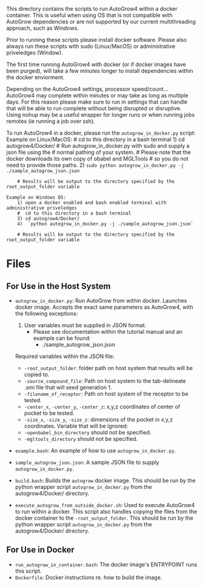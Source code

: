 This directory contains the scripts to run AutoGrow4 within a docker container.
This is useful when using OS that is not compatible with AutoGrow dependencies or
are not supported by our current multithreading approach, such as Windows.

Prior to running these scripts please install docker software. Please also
always run these scripts with sudo (Linux/MacOS) or administrative
priveledges (Window).

The first time running AutoGrow4 with docker (or if docker images have been purged),
will take a few minutes longer to install dependencies within the docker enviorment.

Depending on the AutoGrow4 settings, processor speed/count... AutoGrow4 may complete
within minutes or may take as long as multiple days. For this reason please make sure
to run in settings that can handle that will be able to run complete without being
disrupted or disruptive. Using nohup may be a useful wrapper for longer runs or
when running jobs remotes (ie running a job over ssh).

To run AutoGrow4 in a docker, please run the `autogrow_in_docker.py` script:
    Example on Linux/MacOS:
        #  cd to this directory in a bash terminal
        1) cd autogrow4/Docker/
        # Run autogrow_in_docker.py with sudo and supply a json file using the
        # normal pathing of your system.
        # Please note that the docker downloads its own copy of obabel and MGLTools
        # so you do not need to provide those paths.
        2) `sudo python autogrow_in_docker.py -j ./sample_autogrow_json.json`

        # Results will be output to the directory specified by the root_output_folder variable

    Example on Windows OS:
        1) open a docker enabled and bash enabled terminal with administrative priveledges
        #  cd to this directory in a bash terminal
        3) cd autogrow4/Docker/
        4)  `python autogrow_in_docker.py -j ./sample_autogrow_json.json`

        # Results will be output to the directory specified by the root_output_folder variable

Files
=====

For Use in the Host System
--------------------------

* `autogrow_in_docker.py`: Run AutoGrow from within docker. Launches docker
  image. Accepts the exact same parameters as AutoGrow4, with the following
  exceptions:
    1) User variables must be supplied in JSON format.
        - Please see documentation within the tutorial manual and an example can be found:
          -  ./sample_autogrow_json.json

    Required variables within the JSON file:
    - `-root_output_folder`: folder path on host system that results will be copied to.
    - `-source_compound_file`: Path on host system to the tab-delineate .smi file that will seed generation 1.
    - `-filename_of_receptor`: Path on host system of the receptor to be tested.
    - `-center_x`, `-center_y`, `-center_z`: x,y,z coordinates of center of pocket to be tested.
    - `-size_x`, `-size_y`, `-size_z`: dimensions of the pocket in x,y,z coordinates.
    Variable that will be ignored:
    - `-openbabel_bin_directory` should not be specified.
    - `-mgltools_directory` should not be specified.

* `example.bash`: An example of how to use `autogrow_in_docker.py`.
* `sample_autogrow_json.json`: A sample JSON file to supply `autogrow_in_docker.py`.
* `build.bash`: Builds the `autogrow` docker image. This should be run by
    the python wrapper script `autogrow_in_docker.py` from the autogrow4/Docker/
    directory.
* `execute_autogrow_from_outside_docker.sh`: Used to execute AutoGrow4 to run within a docker.
    This script also handles copying the files from the docker container to the `-root_output_folder`.
    This should be run by the python wrapper script `autogrow_in_docker.py` from the autogrow4/Docker/
    directory.

For Use in Docker
-----------------

* `run_autogrow_in_container.bash`: The docker image's ENTRYPOINT runs this script.
* `Dockerfile`: Docker instructions re. how to build the image.